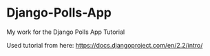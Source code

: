 # Django-Polls-App
My work for the Django Polls App Tutorial

Used tutorial from here:
https://docs.djangoproject.com/en/2.2/intro/
